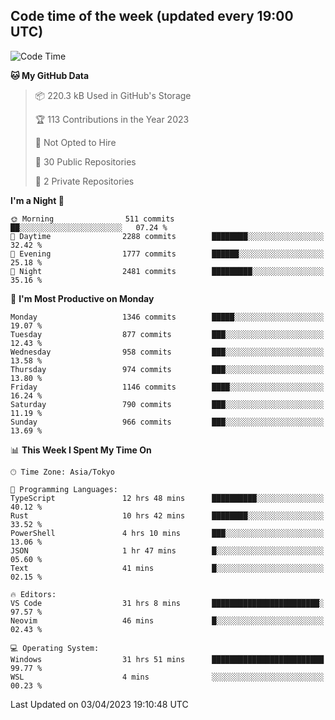 ## Code time of the week (updated every 19:00 UTC)

<!--START_SECTION:waka-->
![Code Time](http://img.shields.io/badge/Code%20Time-1%2C721%20hrs%2047%20mins-blue)

**🐱 My GitHub Data** 

> 📦 220.3 kB Used in GitHub's Storage 
 > 
> 🏆 113 Contributions in the Year 2023
 > 
> 🚫 Not Opted to Hire
 > 
> 📜 30 Public Repositories 
 > 
> 🔑 2 Private Repositories 
 > 
**I'm a Night 🦉** 

```text
🌞 Morning                511 commits         ██░░░░░░░░░░░░░░░░░░░░░░░   07.24 % 
🌆 Daytime                2288 commits        ████████░░░░░░░░░░░░░░░░░   32.42 % 
🌃 Evening                1777 commits        ██████░░░░░░░░░░░░░░░░░░░   25.18 % 
🌙 Night                  2481 commits        █████████░░░░░░░░░░░░░░░░   35.16 % 
```
📅 **I'm Most Productive on Monday** 

```text
Monday                   1346 commits        █████░░░░░░░░░░░░░░░░░░░░   19.07 % 
Tuesday                  877 commits         ███░░░░░░░░░░░░░░░░░░░░░░   12.43 % 
Wednesday                958 commits         ███░░░░░░░░░░░░░░░░░░░░░░   13.58 % 
Thursday                 974 commits         ███░░░░░░░░░░░░░░░░░░░░░░   13.80 % 
Friday                   1146 commits        ████░░░░░░░░░░░░░░░░░░░░░   16.24 % 
Saturday                 790 commits         ███░░░░░░░░░░░░░░░░░░░░░░   11.19 % 
Sunday                   966 commits         ███░░░░░░░░░░░░░░░░░░░░░░   13.69 % 
```


📊 **This Week I Spent My Time On** 

```text
🕑︎ Time Zone: Asia/Tokyo

💬 Programming Languages: 
TypeScript               12 hrs 48 mins      ██████████░░░░░░░░░░░░░░░   40.12 % 
Rust                     10 hrs 42 mins      ████████░░░░░░░░░░░░░░░░░   33.52 % 
PowerShell               4 hrs 10 mins       ███░░░░░░░░░░░░░░░░░░░░░░   13.06 % 
JSON                     1 hr 47 mins        █░░░░░░░░░░░░░░░░░░░░░░░░   05.60 % 
Text                     41 mins             █░░░░░░░░░░░░░░░░░░░░░░░░   02.15 % 

🔥 Editors: 
VS Code                  31 hrs 8 mins       ████████████████████████░   97.57 % 
Neovim                   46 mins             █░░░░░░░░░░░░░░░░░░░░░░░░   02.43 % 

💻 Operating System: 
Windows                  31 hrs 51 mins      █████████████████████████   99.77 % 
WSL                      4 mins              ░░░░░░░░░░░░░░░░░░░░░░░░░   00.23 % 
```


 Last Updated on 03/04/2023 19:10:48 UTC
<!--END_SECTION:waka-->